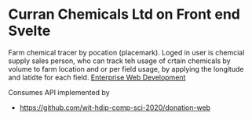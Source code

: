 # Curran Chemicals Ltd on Front end Svelte

Farm chemical tracer by pocation (placemark). Loged in user is chemcial supply sales person, who can track teh usage of crtain chemicals by volume to farm location and or per field usage, by applying the longitude and latidte for each field.  [Enterprise Web Development](https://tutors-svelte.netlify.app/#/course/wit-hdip-comp-sci-2020-ent-web-dev.netlify.app)

Consumes API implemented by 
- <https://github.com/wit-hdip-comp-sci-2020/donation-web>
